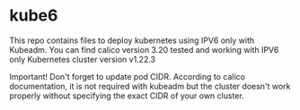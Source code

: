 # kube6
This repo contains files to deploy kubernetes using IPV6 only with Kubeadm. 
You can find calico version 3.20 tested and working with IPV6 only Kubernetes cluster version v1.22.3

Important!
Don't forget to update pod CIDR. According to calico documentation, it is not required with kubeadm but the cluster doesn't work properly without specifying the exact CIDR of your own cluster.
